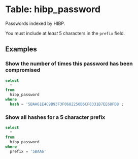 # Table: hibp_password

Passwords indexed by HIBP.

You must include at _least_ 5 characters in the `prefix` field.

## Examples

### Show the number of times this password has been compromised

```sql
select
  *
from
  hibp_password
where
  hash = '5BAA61E4C9B93F3F0682250B6CF8331B7EE68FD8';
```

### Show all hashes for a 5 character prefix

```sql
select
  *
from
  hibp_password
where
  prefix = '5BAA6'
```
